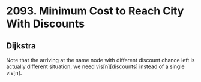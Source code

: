 # 2093. Minimum Cost to Reach City With Discounts
## Dijkstra
Note that the arriving at the same node with different discount chance left is actually different situation, we need vis[n][discounts] instead of a single vis[n]. 